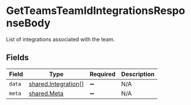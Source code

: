 # GetTeamsTeamIdIntegrationsResponseBody

List of integrations associated with the team.


## Fields

| Field                                                             | Type                                                              | Required                                                          | Description                                                       |
| ----------------------------------------------------------------- | ----------------------------------------------------------------- | ----------------------------------------------------------------- | ----------------------------------------------------------------- |
| `data`                                                            | [shared.Integration](../../../sdk/models/shared/integration.md)[] | :heavy_minus_sign:                                                | N/A                                                               |
| `meta`                                                            | [shared.Meta](../../../sdk/models/shared/meta.md)                 | :heavy_minus_sign:                                                | N/A                                                               |